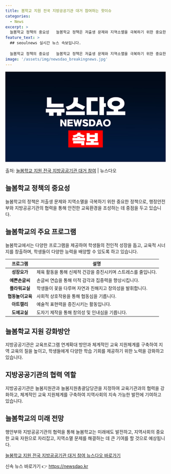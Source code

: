```yaml
---
title: 봄학교 지원 전국 지방공공기관 대거 참여하는 핫이슈
categories:
  - News
excerpt: >
  늘봄학교 정책의 중요성   늘봄학교 정책은 저출생 문제와 지역소멸을 극복하기 위한 중요한 정책입니다. 이 정…
feature_text: >
  ## seoulnews 실시간 뉴스 속보입니다.

  늘봄학교 정책의 중요성   늘봄학교 정책은 저출생 문제와 지역소멸을 극복하기 위한 중요한 정책입니다. 이 정…
image: '/assets/img/newsdao_breakingnews.jpg'
---
```


![뉴스다오 속보](/assets/img/newsdao_breakingnews.jpg)

<p>출처: <a href="https://newsdao.kr/4146" rel="dofollow">늘봄학교 지원 전국 지방공공기관 대거 참여</a> | 뉴스다오</p>

<h2 data-ke-size="size26">늘봄학교 정책의 중요성</h2>
<p data-ke-size="size16">늘봄학교의 정책은 저출생 문제와 지역소멸을 극복하기 위한 중요한 정책으로, 행정안전부와 지방공공기관의 협력을 통해 안전한 교육환경을 조성하는 데 중점을 두고 있습니다.</p>

<h2 data-ke-size="size26">늘봄학교의 주요 프로그램</h2>
<p data-ke-size="size16">늘봄학교에서는 다양한 프로그램을 제공하여 학생들의 전인적 성장을 돕고, 교육적 시너지를 창출하며, 학생들이 다양한 능력을 배양할 수 있도록 하고 있습니다.</p>
<table>
<thead>
<tr>
<th>프로그램</th>
<th>설명</th>
</tr>
</thead>
<tbody>
<tr>
<td style="text-align: center; height: 17px;"><b>성장요가</b></td>
<td>체육 활동을 통해 신체적 건강을 증진시키며 스트레스를 줄입니다.</td>
</tr>
<tr>
<td style="text-align: center; height: 17px;"><b>예쁜손글씨</b></td>
<td>손글씨 연습을 통해 미적 감각과 집중력을 향상시킵니다.</td>
</tr>
<tr>
<td style="text-align: center; height: 17px;"><b>플라워교실</b></td>
<td>학생들이 꽃을 다루며 자연과 친해지고 창의성을 발휘합니다.</td>
</tr>
<tr>
<td style="text-align: center; height: 17px;"><b>협동놀이교육</b></td>
<td>사회적 상호작용을 통해 협동심을 기릅니다.</td>
</tr>
<tr>
<td style="text-align: center; height: 17px;"><b>아트캘리</b></td>
<td>예술적 표현력을 증진시키는 활동입니다.</td>
</tr>
<tr>
<td style="text-align: center; height: 17px;"><b>도예교실</b></td>
<td>도자기 제작을 통해 창의성 및 인내심을 기릅니다.</td>
</tr>
</tbody>
</table>

<h2 data-ke-size="size26">늘봄학교 지원 강화방안</h2>
<p data-ke-size="size16">지방공공기관은 교육프로그램 연계확대 방안과 체계적인 교육 지원체계를 구축하여 지역 교육의 질을 높이고, 학생들에게 다양한 학습 기회를 제공하기 위한 노력을 강화하고 있습니다.</p>

<h2 data-ke-size="size26">지방공공기관의 협력 역할</h2>
<p data-ke-size="size16">지방공공기관은 늘봄지원관과 늘봄지원총괄담당관을 지정하여 교육기관과의 협력을 강화하고, 체계적인 교육 지원체계를 구축하여 지역사회의 지속 가능한 발전에 기여하고 있습니다.</p>

<h2 data-ke-size="size26">늘봄학교의 미래 전망</h2>
<p data-ke-size="size16">행안부와 지방공공기관의 협력을 통해 늘봄학교는 미래에도 발전하고, 지역사회의 중요한 교육 자원으로 자리잡고, 지역소멸 문제를 해결하는 데 큰 기여를 할 것으로 예상됩니다.</p>

<p data-ke-size="size16"><a href="https://newsdao.kr/4146">늘봄학교 지원 전국 지방공공기관 대거 참여 뉴스다오 바로가기</a></p>
 

신속 뉴스 바로가기 👉 <a href="https://newsdao.kr" rel="dofollow">https://newsdao.kr</a>


